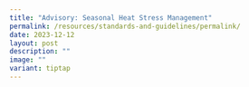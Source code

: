 ```yaml
---
title: "Advisory: Seasonal Heat Stress Management"
permalink: /resources/standards-and-guidelines/permalink/
date: 2023-12-12
layout: post
description: ""
image: ""
variant: tiptap
---
```

